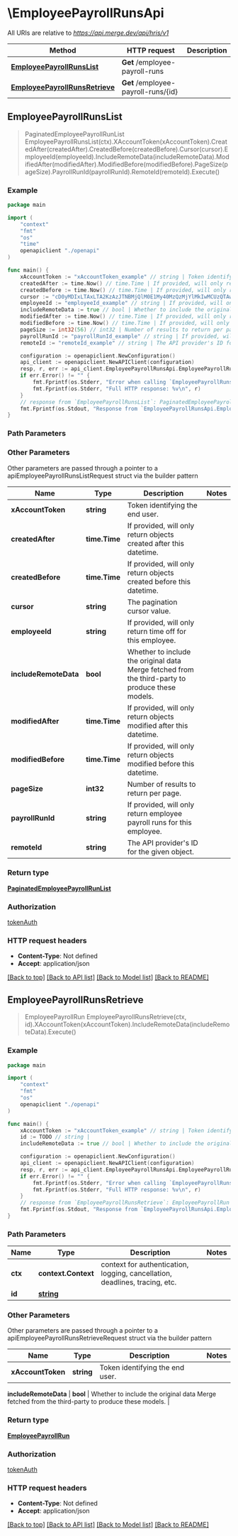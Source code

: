 # \EmployeePayrollRunsApi

All URIs are relative to *https://api.merge.dev/api/hris/v1*

Method | HTTP request | Description
------------- | ------------- | -------------
[**EmployeePayrollRunsList**](EmployeePayrollRunsApi.md#EmployeePayrollRunsList) | **Get** /employee-payroll-runs | 
[**EmployeePayrollRunsRetrieve**](EmployeePayrollRunsApi.md#EmployeePayrollRunsRetrieve) | **Get** /employee-payroll-runs/{id} | 



## EmployeePayrollRunsList

> PaginatedEmployeePayrollRunList EmployeePayrollRunsList(ctx).XAccountToken(xAccountToken).CreatedAfter(createdAfter).CreatedBefore(createdBefore).Cursor(cursor).EmployeeId(employeeId).IncludeRemoteData(includeRemoteData).ModifiedAfter(modifiedAfter).ModifiedBefore(modifiedBefore).PageSize(pageSize).PayrollRunId(payrollRunId).RemoteId(remoteId).Execute()





### Example

```go
package main

import (
    "context"
    "fmt"
    "os"
    "time"
    openapiclient "./openapi"
)

func main() {
    xAccountToken := "xAccountToken_example" // string | Token identifying the end user.
    createdAfter := time.Now() // time.Time | If provided, will only return objects created after this datetime. (optional)
    createdBefore := time.Now() // time.Time | If provided, will only return objects created before this datetime. (optional)
    cursor := "cD0yMDIxLTAxLTA2KzAzJTNBMjQlM0E1My40MzQzMjYlMkIwMCUzQTAw" // string | The pagination cursor value. (optional)
    employeeId := "employeeId_example" // string | If provided, will only return time off for this employee. (optional)
    includeRemoteData := true // bool | Whether to include the original data Merge fetched from the third-party to produce these models. (optional)
    modifiedAfter := time.Now() // time.Time | If provided, will only return objects modified after this datetime. (optional)
    modifiedBefore := time.Now() // time.Time | If provided, will only return objects modified before this datetime. (optional)
    pageSize := int32(56) // int32 | Number of results to return per page. (optional)
    payrollRunId := "payrollRunId_example" // string | If provided, will only return employee payroll runs for this employee. (optional)
    remoteId := "remoteId_example" // string | The API provider's ID for the given object. (optional)

    configuration := openapiclient.NewConfiguration()
    api_client := openapiclient.NewAPIClient(configuration)
    resp, r, err := api_client.EmployeePayrollRunsApi.EmployeePayrollRunsList(context.Background()).XAccountToken(xAccountToken).CreatedAfter(createdAfter).CreatedBefore(createdBefore).Cursor(cursor).EmployeeId(employeeId).IncludeRemoteData(includeRemoteData).ModifiedAfter(modifiedAfter).ModifiedBefore(modifiedBefore).PageSize(pageSize).PayrollRunId(payrollRunId).RemoteId(remoteId).Execute()
    if err.Error() != "" {
        fmt.Fprintf(os.Stderr, "Error when calling `EmployeePayrollRunsApi.EmployeePayrollRunsList``: %v\n", err)
        fmt.Fprintf(os.Stderr, "Full HTTP response: %v\n", r)
    }
    // response from `EmployeePayrollRunsList`: PaginatedEmployeePayrollRunList
    fmt.Fprintf(os.Stdout, "Response from `EmployeePayrollRunsApi.EmployeePayrollRunsList`: %v\n", resp)
}
```

### Path Parameters



### Other Parameters

Other parameters are passed through a pointer to a apiEmployeePayrollRunsListRequest struct via the builder pattern


Name | Type | Description  | Notes
------------- | ------------- | ------------- | -------------
 **xAccountToken** | **string** | Token identifying the end user. | 
 **createdAfter** | **time.Time** | If provided, will only return objects created after this datetime. | 
 **createdBefore** | **time.Time** | If provided, will only return objects created before this datetime. | 
 **cursor** | **string** | The pagination cursor value. | 
 **employeeId** | **string** | If provided, will only return time off for this employee. | 
 **includeRemoteData** | **bool** | Whether to include the original data Merge fetched from the third-party to produce these models. | 
 **modifiedAfter** | **time.Time** | If provided, will only return objects modified after this datetime. | 
 **modifiedBefore** | **time.Time** | If provided, will only return objects modified before this datetime. | 
 **pageSize** | **int32** | Number of results to return per page. | 
 **payrollRunId** | **string** | If provided, will only return employee payroll runs for this employee. | 
 **remoteId** | **string** | The API provider&#39;s ID for the given object. | 

### Return type

[**PaginatedEmployeePayrollRunList**](PaginatedEmployeePayrollRunList.md)

### Authorization

[tokenAuth](../README.md#tokenAuth)

### HTTP request headers

- **Content-Type**: Not defined
- **Accept**: application/json

[[Back to top]](#) [[Back to API list]](../README.md#documentation-for-api-endpoints)
[[Back to Model list]](../README.md#documentation-for-models)
[[Back to README]](../README.md)


## EmployeePayrollRunsRetrieve

> EmployeePayrollRun EmployeePayrollRunsRetrieve(ctx, id).XAccountToken(xAccountToken).IncludeRemoteData(includeRemoteData).Execute()





### Example

```go
package main

import (
    "context"
    "fmt"
    "os"
    openapiclient "./openapi"
)

func main() {
    xAccountToken := "xAccountToken_example" // string | Token identifying the end user.
    id := TODO // string | 
    includeRemoteData := true // bool | Whether to include the original data Merge fetched from the third-party to produce these models. (optional)

    configuration := openapiclient.NewConfiguration()
    api_client := openapiclient.NewAPIClient(configuration)
    resp, r, err := api_client.EmployeePayrollRunsApi.EmployeePayrollRunsRetrieve(context.Background(), id).XAccountToken(xAccountToken).IncludeRemoteData(includeRemoteData).Execute()
    if err.Error() != "" {
        fmt.Fprintf(os.Stderr, "Error when calling `EmployeePayrollRunsApi.EmployeePayrollRunsRetrieve``: %v\n", err)
        fmt.Fprintf(os.Stderr, "Full HTTP response: %v\n", r)
    }
    // response from `EmployeePayrollRunsRetrieve`: EmployeePayrollRun
    fmt.Fprintf(os.Stdout, "Response from `EmployeePayrollRunsApi.EmployeePayrollRunsRetrieve`: %v\n", resp)
}
```

### Path Parameters


Name | Type | Description  | Notes
------------- | ------------- | ------------- | -------------
**ctx** | **context.Context** | context for authentication, logging, cancellation, deadlines, tracing, etc.
**id** | [**string**](.md) |  | 

### Other Parameters

Other parameters are passed through a pointer to a apiEmployeePayrollRunsRetrieveRequest struct via the builder pattern


Name | Type | Description  | Notes
------------- | ------------- | ------------- | -------------
 **xAccountToken** | **string** | Token identifying the end user. | 

 **includeRemoteData** | **bool** | Whether to include the original data Merge fetched from the third-party to produce these models. | 

### Return type

[**EmployeePayrollRun**](EmployeePayrollRun.md)

### Authorization

[tokenAuth](../README.md#tokenAuth)

### HTTP request headers

- **Content-Type**: Not defined
- **Accept**: application/json

[[Back to top]](#) [[Back to API list]](../README.md#documentation-for-api-endpoints)
[[Back to Model list]](../README.md#documentation-for-models)
[[Back to README]](../README.md)


